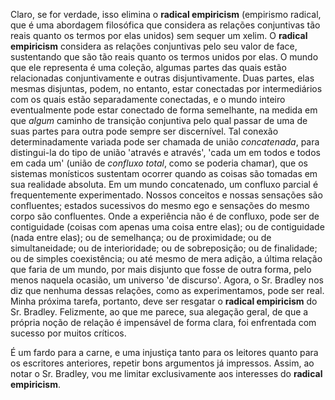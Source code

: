 Claro, se for verdade, isso elimina o **radical empiricism** (empirismo radical, que é uma abordagem filosófica que considera as relações conjuntivas tão reais quanto os termos por elas unidos) sem sequer um xelim. O **radical empiricism** considera as relações conjuntivas pelo seu valor de face, sustentando que são tão reais quanto os termos unidos por elas. O mundo que ele representa é uma coleção, algumas partes das quais estão relacionadas conjuntivamente e outras disjuntivamente. Duas partes, elas mesmas disjuntas, podem, no entanto, estar conectadas por intermediários com os quais estão separadamente conectadas, e o mundo inteiro eventualmente pode estar conectado de forma semelhante, na medida em que _algum_ caminho de transição conjuntiva pelo qual passar de uma de suas partes para outra pode sempre ser discernível. Tal conexão determinadamente variada pode ser chamada de união _concatenada_, para distingui-la do tipo de união 'através e através', 'cada um em todos e todos em cada um' (união de _confluxo total_, como se poderia chamar), que os sistemas monísticos sustentam ocorrer quando as coisas são tomadas em sua realidade absoluta. Em um mundo concatenado, um confluxo parcial é frequentemente experimentado. Nossos conceitos e nossas sensações são confluentes; estados sucessivos do mesmo ego e sensações do mesmo corpo são confluentes. Onde a experiência não é de confluxo, pode ser de contiguidade (coisas com apenas uma coisa entre elas); ou de contiguidade (nada entre elas); ou de semelhança; ou de proximidade; ou de simultaneidade; ou de interioridade; ou de sobreposição; ou de finalidade; ou de simples coexistência; ou até mesmo de mera adição, a última relação que faria de um mundo, por mais disjunto que fosse de outra forma, pelo menos naquela ocasião, um universo 'de discurso'. Agora, o Sr. Bradley nos diz que nenhuma dessas relações, como as experimentamos, pode ser real. Minha próxima tarefa, portanto, deve ser resgatar o **radical empiricism** do Sr. Bradley. Felizmente, ao que me parece, sua alegação geral, de que a própria noção de relação é impensável de forma clara, foi enfrentada com sucesso por muitos críticos.

É um fardo para a carne, e uma injustiça tanto para os leitores quanto para os escritores anteriores, repetir bons argumentos já impressos. Assim, ao notar o Sr. Bradley, vou me limitar exclusivamente aos interesses do **radical empiricism**.